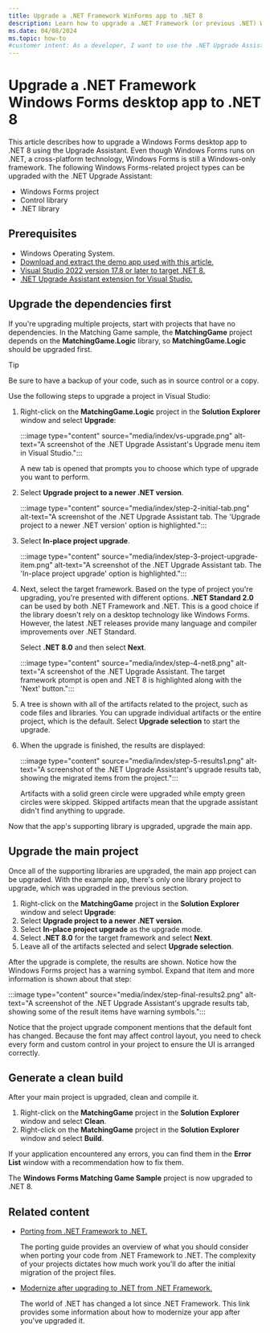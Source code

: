 ```yaml
---
title: Upgrade a .NET Framework WinForms app to .NET 8
description: Learn how to upgrade a .NET Framework (or previous .NET) Windows Forms application to .NET 8 with the Upgrade Assistant in Visual Studio.
ms.date: 04/08/2024
ms.topic: how-to
#customer intent: As a developer, I want to use the .NET Upgrade Assistant to automatically upgrade my projects to the latest version of .NET.
---
```


# Upgrade a .NET Framework Windows Forms desktop app to .NET 8

This article describes how to upgrade a Windows Forms desktop app to .NET 8 using the Upgrade Assistant. Even though Windows Forms runs on .NET, a cross-platform technology, Windows Forms is still a Windows-only framework. The following Windows Forms-related project types can be upgraded with the .NET Upgrade Assistant:

- Windows Forms project
- Control library
- .NET library

## Prerequisites

- Windows Operating System.
- [Download and extract the demo app used with this article.][winforms-sample]
- [Visual Studio 2022 version 17.8 or later to target .NET 8.](https://visualstudio.microsoft.com/downloads/?utm_medium=microsoft&utm_source=learn.microsoft.com&utm_campaign=inline+link&utm_content=download+vs2022+desktopguide+winforms+migration)
- [.NET Upgrade Assistant extension for Visual Studio.](/dotnet/core/porting/upgrade-assistant-install#install-the-visual-studio-extension)

## Upgrade the dependencies first

If you're upgrading multiple projects, start with projects that have no dependencies. In the Matching Game sample, the **MatchingGame** project depends on the **MatchingGame.Logic** library, so **MatchingGame.Logic** should be upgraded first.

> [!TIP]
> Be sure to have a backup of your code, such as in source control or a copy.

Use the following steps to upgrade a project in Visual Studio:

01. Right-click on the **MatchingGame.Logic** project in the **Solution Explorer** window and select **Upgrade**:

    :::image type="content" source="media/index/vs-upgrade.png" alt-text="A screenshot of the .NET Upgrade Assistant's Upgrade menu item in Visual Studio.":::

    A new tab is opened that prompts you to choose which type of upgrade you want to perform.

01. Select **Upgrade project to a newer .NET version**.

    :::image type="content" source="media/index/step-2-initial-tab.png" alt-text="A screenshot of the .NET Upgrade Assistant tab. The 'Upgrade project to a newer .NET version' option is highlighted.":::

01. Select **In-place project upgrade**.

    :::image type="content" source="media/index/step-3-project-upgrade-item.png" alt-text="A screenshot of the .NET Upgrade Assistant tab. The 'In-place project upgrade' option is highlighted.":::

01. Next, select the target framework. Based on the type of project you're upgrading, you're presented with different options. **.NET Standard 2.0** can be used by both .NET Framework and .NET. This is a good choice if the library doesn't rely on a desktop technology like Windows Forms. However, the latest .NET releases provide many language and compiler improvements over .NET Standard.

    Select **.NET 8.0** and then select **Next**.

    :::image type="content" source="media/index/step-4-net8.png" alt-text="A screenshot of the .NET Upgrade Assistant. The target framework ptompt is open and .NET 8 is highlighted along with the 'Next' button.":::

01. A tree is shown with all of the artifacts related to the project, such as code files and libraries. You can upgrade individual artifacts or the entire project, which is the default. Select **Upgrade selection** to start the upgrade.

01. When the upgrade is finished, the results are displayed:

    :::image type="content" source="media/index/step-5-results1.png" alt-text="A screenshot of the .NET Upgrade Assistant's upgrade results tab, showing the migrated items from the project.":::

    Artifacts with a solid green circle were upgraded while empty green circles were skipped. Skipped artifacts mean that the upgrade assistant didn't find anything to upgrade.

Now that the app's supporting library is upgraded, upgrade the main app.

## Upgrade the main project

Once all of the supporting libraries are upgraded, the main app project can be upgraded. With the example app, there's only one library project to upgrade, which was upgraded in the previous section.

01. Right-click on the **MatchingGame** project in the **Solution Explorer** window and select **Upgrade**:
01. Select **Upgrade project to a newer .NET version**.
01. Select **In-place project upgrade** as the upgrade mode.
01. Select **.NET 8.0** for the target framework and select **Next**.
01. Leave all of the artifacts selected and select **Upgrade selection**.

After the upgrade is complete, the results are shown. Notice how the Windows Forms project has a warning symbol. Expand that item and more information is shown about that step:

:::image type="content" source="media/index/step-final-results2.png" alt-text="A screenshot of the .NET Upgrade Assistant's upgrade results tab, showing some of the result items have warning symbols.":::

Notice that the project upgrade component mentions that the default font has changed. Because the font may affect control layout, you need to check every form and custom control in your project to ensure the UI is arranged correctly.

## Generate a clean build

After your main project is upgraded, clean and compile it.

01. Right-click on the **MatchingGame** project in the **Solution Explorer** window and select **Clean**.
01. Right-click on the **MatchingGame** project in the **Solution Explorer** window and select **Build**.

If your application encountered any errors, you can find them in the **Error List** window with a recommendation how to fix them.

The **Windows Forms Matching Game Sample** project is now upgraded to .NET 8.

<!--
### Visual Basic

Visual Basic language projects require extra configuration.

01. Import the configuration file _My Project\\Application.myapp_ setting. Notice that the `<Compile>` element uses the `Update` attribute instead of the `Include` attribute.

    ```xml
    <ItemGroup>
      <None Include="My Project\Application.myapp">
        <Generator>MyApplicationCodeGenerator</Generator>
        <LastGenOutput>Application.Designer.vb</LastGenOutput>
      </None>
      <Compile Update="My Project\Application.Designer.vb">
        <AutoGen>True</AutoGen>
        <DependentUpon>Application.myapp</DependentUpon>
        <DesignTime>True</DesignTime>
      </Compile>
    </ItemGroup>
    ```

01. Add the `<MyType>WindowsForms</MyType>` setting to the `<PropertyGroup>` element:

    ```xml
    <PropertyGroup>
      (contains settings previously described)

      <MyType>WindowsForms</MyType>
    </PropertyGroup>
    ```

    This setting imports the `My` namespace members Visual Basic programmers are familiar with.

01. Import the namespaces defined by your project.

    Visual Basic projects can automatically import namespaces into every code file. Copy the `<ItemGroup>` elements from the old project file that contain `<Import>` into the new file after the `</PropertyGroup>` closing tag.

    ```xml
    <ItemGroup>
      <Import Include="Microsoft.VisualBasic" />
      <Import Include="System" />
      <Import Include="System.Collections" />
      <Import Include="System.Collections.Generic" />
      <Import Include="System.Data" />
      <Import Include="System.Drawing" />
      <Import Include="System.Diagnostics" />
      <Import Include="System.Windows.Forms" />
      <Import Include="System.Linq" />
      <Import Include="System.Xml.Linq" />
      <Import Include="System.Threading.Tasks" />
    </ItemGroup>
    ```

    If you can't find any `<Import>` statements, or your project fails to compile, make sure you at least have the following `<Import>` statements defined in your project:

    ```xml
    <ItemGroup>
      <Import Include="System.Data" />
      <Import Include="System.Drawing" />
      <Import Include="System.Windows.Forms" />
    </ItemGroup>
    ```

01. From the original project, copy the `<Option*>` and `<StartupObject>` settings to the `<PropertyGroup>` element:

    ```xml
    <PropertyGroup>
      (contains settings previously described)

      <OptionExplicit>On</OptionExplicit>
      <OptionCompare>Binary</OptionCompare>
      <OptionStrict>Off</OptionStrict>
      <OptionInfer>On</OptionInfer>
      <StartupObject>MatchingGame.My.MyApplication</StartupObject>
    </PropertyGroup>
    ```

-->

## Related content

- [Porting from .NET Framework to .NET.](/dotnet/core/porting/)

  The porting guide provides an overview of what you should consider when porting your code from .NET Framework to .NET. The complexity of your projects dictates how much work you'll do after the initial migration of the project files.

- [Modernize after upgrading to .NET from .NET Framework.](/dotnet/core/porting/modernize)

  The world of .NET has changed a lot since .NET Framework. This link provides some information about how to modernize your app after you've upgraded it.

[winforms-sample]: https://github.com/dotnet/samples/tree/main/windowsforms/matching-game
